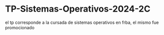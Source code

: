 # TP-Sistemas-Operativos-2024-2C
el tp corresponde a la cursada de sistemas operativos en frba, el mismo fue promocionado  
